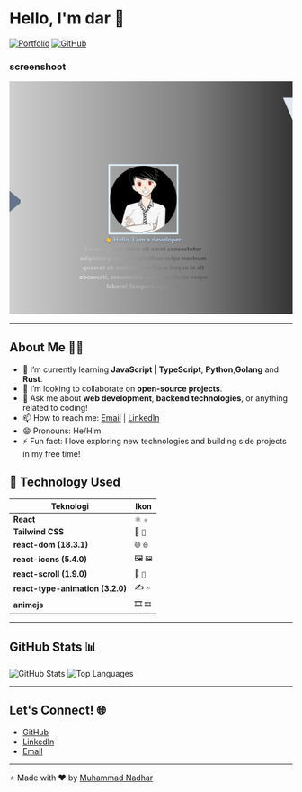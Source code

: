 # Hello, I'm dar 👋

[![Portfolio](https://img.shields.io/badge/Portfolio-%23000000.svg?style=for-the-badge&logo=vercel&logoColor=white)](https://fotofolio-six.vercel.app/)
[![GitHub](https://img.shields.io/badge/GitHub-%23121011.svg?style=for-the-badge&logo=github&logoColor=white)](https://github.com/bgdar)

### screenshoot

![Portfolio Screenshot](./public/img/demo-fortofolio.png)

---

## About Me 🧑‍💻

- 🌱 I’m currently learning **JavaScript | TypeScript**, **Python**,**Golang** and **Rust**.
- 👯 I’m looking to collaborate on **open-source projects**.
- 💬 Ask me about **web development**, **backend technologies**, or anything related to coding!
- 📫 How to reach me: [Email](mailto:akunzero975@gmail.com) | [LinkedIn](https://www.linkedin.com/in/kosong)
- 😄 Pronouns: He/Him
- ⚡ Fun fact: I love exploring new technologies and building side projects in my free time!

## 🚀 Technology Used

| Teknologi                        | Ikon    |
| -------------------------------- | ------- |
| **React**                        | ⚛️ `⚛️` |
| **Tailwind CSS**                 | 🎨 `🎨` |
| **react-dom (18.3.1)**           | 🌐 `🌐` |
| **react-icons (5.4.0)**          | 🖼️ `🖼️` |
| **react-scroll (1.9.0)**         | 🔄 `🔄` |
| **react-type-animation (3.2.0)** | ✍️ `✍️` |
| **animejs**                      | 🎞️ `🎞️` |

---

## GitHub Stats 📊

![GitHub Stats](https://github-readme-stats.vercel.app/api?username=bgdar&show_icons=true&theme=radical)
![Top Languages](https://github-readme-stats.vercel.app/api/top-langs/?username=bgdar&layout=compact&theme=radical)

---

## Let's Connect! 🌐

- [GitHub](https://github.com/bgdar)
- [LinkedIn](https://www.linkedin.com/in/kosong)
- [Email](mailto:akunZero975@gmail.com)

---

⭐️ Made with ❤️ by [Muhammad Nadhar](https://github.com/bgdar)
